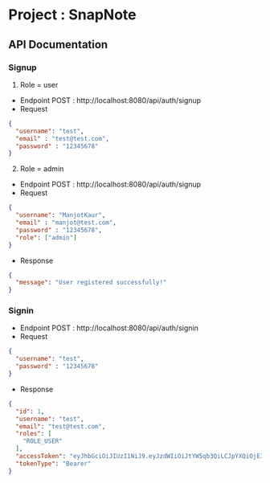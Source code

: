 # Project : SnapNote

## API Documentation

### Signup

1. Role = user
- Endpoint POST : http://localhost:8080/api/auth/signup
- Request
```json
{
  "username": "test",
  "email" : "test@test.com",
  "password" : "12345678"
}
```

2. Role = admin
- Endpoint POST : http://localhost:8080/api/auth/signup
- Request
```json
{
  "username": "ManjotKaur",
  "email" : "manjot@test.com",
  "password" : "12345678",
  "role": ["admin"]
}
```
- Response
```json
{
  "message": "User registered successfully!"
}
```

### Signin
- Endpoint POST : http://localhost:8080/api/auth/signin
- Request
```json
{
  "username": "test",
  "password" : "12345678"
}
```
- Response
```json
{
  "id": 1,
  "username": "test",
  "email": "test@test.com",
  "roles": [
    "ROLE_USER"
  ],
  "accessToken": "eyJhbGciOiJIUzI1NiJ9.eyJzdWIiOiJtYW5qb3QiLCJpYXQiOjE3MDM4NDE1MzksImV4cCI6MTcwMzkyNzkzOX0.el59jHdPbhbqX5MPDCAidZQWpd2Y0FfGdb2gwmIzMzs",
  "tokenType": "Bearer"
}
```